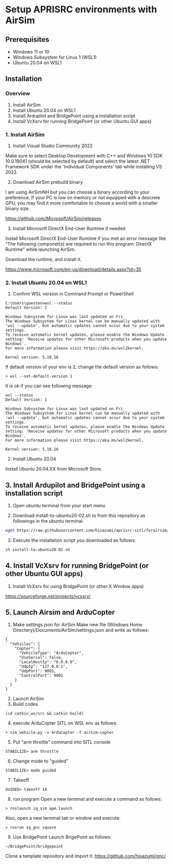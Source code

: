 # Setup APRISRC environments with AirSim

## Prerequisites

* Windows 11 or 10
* Windows Subsystem for Linux 1 (WSL1)
* Ubuntu 20.04 on WSL1

## Installation

### Overview

1. Install AirSim
2. Install Ubuntu 20.04 on WSL1
3. Install Ardupilot and BridgePoint using a installation script
4. Install VcXsrv for running BridgePoint (or other Ubuntu GUI apps)


### 1. Install AirSim

1. Install Visual Studio Community 2022

Make sure to select Desktop Development with C++ and Windows 10 SDK 10.0.19041 (should be selected by default) and select the latest .NET Framework SDK under the 'Individual Components' tab while installing VS 2022.

2. Download AirSim prebuild binary

I am using AirSimNH but you can choose a binary according to your preference. If your PC is low on memory or not equipped with a descrete GPU, you may find it more comfortable to choose a world with a smaller binary size.

https://github.com/Microsoft/AirSim/releases

3. Install Microsoft DirectX End-User Runtime if needed

Install Microsoft DirectX End-User Runtime if you met an error message like "The following componet(s) are required to run this program: DirectX Runtime" while launching AirSim.

Download the runtime, and install it.

https://www.microsoft.com/en-us/download/details.aspx?id=35



### 2. Install Ubuntu 20.04 on WSL1

1. Confirm WSL version in Command Prompt or PowerShell

```
C:\Users\guesten>wsl --status
Default Version: 2

Windows Subsystem for Linux was last updated on Fri
The Windows Subsystem for Linux kernel can be manually updated with 'wsl --update', but automatic updates cannot occur due to your system settings.
To receive automatic kernel updates, please enable the Windows Update setting: 'Receive updates for other Microsoft products when you update Windows'.
For more information please visit https://aka.ms/wsl2kernel.

Kernel version: 5.10.16
```

If default version of your env is 2, change the default version as follows:
```
> wsl --set-default-version 1
````

It is ok if you can see following message:

```
wsl --status
Default Version: 1

Windows Subsystem for Linux was last updated on Fri
The Windows Subsystem for Linux kernel can be manually updated with 'wsl --update', but automatic updates cannot occur due to your system settings.
To receive automatic kernel updates, please enable the Windows Update setting: 'Receive updates for other Microsoft products when you update Windows'.
For more information please visit https://aka.ms/wsl2kernel.

Kernel version: 5.10.16
```

2. Install Ubuntu 20.04 

Install Ubuntu 20.04.XX from Microsoft Store. 


## 3. Install Ardupilot and BridgePoint using a installation script

1. Open ubuntu terminal from your start menu

2. Download install-to-ubuntu20-02.sh to from this repository as followings in the ubuntu terminal:
```sh
wget https://raw.githubusercontent.com/hisazumi/aprisrc-sitl/forairsim/install-to-ubuntu20-02.sh
```

3. Execute the installation script you downloaded as follows:
```sh
sh install-to-ubuntu20-02.sh
```

## 4. Install VcXsrv for running BridgePoint (or other Ubuntu GUI apps)

1. Install VcXsrv for using BridgePoint (or other X Window apps)

https://sourceforge.net/projects/vcxsrv/


## 5. Launch Airsim and ArduCopter

1. Make settings.json for AirSim
Make new file (Windows Home Directory)/Documents/AirSim/settings.json and write as follows:
```
{
  "Vehicles": {
    "Copter": {
      "VehicleType": "ArduCopter",
      "UseSerial": false,
      "LocalHostIp": "0.0.0.0",
      "UdpIp": "127.0.0.1",
      "UdpPort": 9003,
      "ControlPort": 9002
    }
  }
}
```
2. Launch AirSim 
3. Build codes
```
(cd catkin_ws/src && catkin build)
```
4. execute ArduCopter SITL on WSL env as follows:
```
> sim_vehicle.py -v ArduCopter -f airsim-copter 
```
5. Put "arm throttle" command into SITL console
```
STABILIZE> arm throttle
```
6. Change mode to "guided"
```
STABILIZE> mode guided
```
7. Takeoff
```
GUIDED> takeoff 10
```
8. run program
Open a new terminal and execute a command as follows:
```
> roslaunch iq_sim apm.launch
```
Also, open a new terminal tab or window and execute:
```
> rosrun iq_gnc square
```
9. Use BridgePoint
Launch BrigePoint as follows:
```
~/BridgePoint/bridgepoint
```
Clone a template repository and import it.
https://github.com/hisazumi/gnc/
